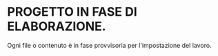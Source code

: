 # PROGETTO IN FASE DI ELABORAZIONE.
 Ogni file o contenuto è in fase provvisoria per l'impostazione del lavoro. 
